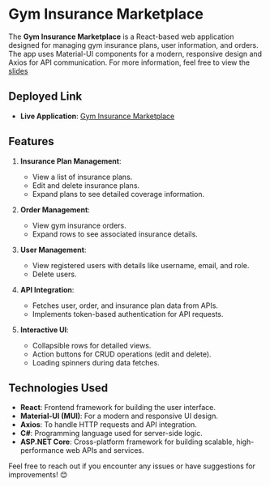 # Gym Insurance Marketplace

The **Gym Insurance Marketplace** is a React-based web application designed for managing gym insurance plans, user information, and orders. The app uses Material-UI components for a modern, responsive design and Axios for API communication.
For more information, feel free to view the [slides](https://docs.google.com/presentation/d/1kx8rACSHW8D5jlP59geQWJgpVhX3G4-PFuJRg6gmWno/edit?usp=sharing) 
## Deployed Link
- **Live Application**: [Gym Insurance Marketplace](https://gym-insurance-marketplace-fe.onrender.com)

## Features

1. **Insurance Plan Management**:
   - View a list of insurance plans.
   - Edit and delete insurance plans.
   - Expand plans to see detailed coverage information.

2. **Order Management**:
   - View gym insurance orders.
   - Expand rows to see associated insurance details.

3. **User Management**:
   - View registered users with details like username, email, and role.
   - Delete users.

4. **API Integration**:
   - Fetches user, order, and insurance plan data from APIs.
   - Implements token-based authentication for API requests.

5. **Interactive UI**:
   - Collapsible rows for detailed views.
   - Action buttons for CRUD operations (edit and delete).
   - Loading spinners during data fetches.

## Technologies Used

- **React**: Frontend framework for building the user interface.
- **Material-UI (MUI)**: For a modern and responsive UI design.
- **Axios**: To handle HTTP requests and API integration.
- **C#**: Programming language used for server-side logic.
- **ASP.NET Core**: Cross-platform framework for building scalable, high-performance web APIs and services.



Feel free to reach out if you encounter any issues or have suggestions for improvements! 😊